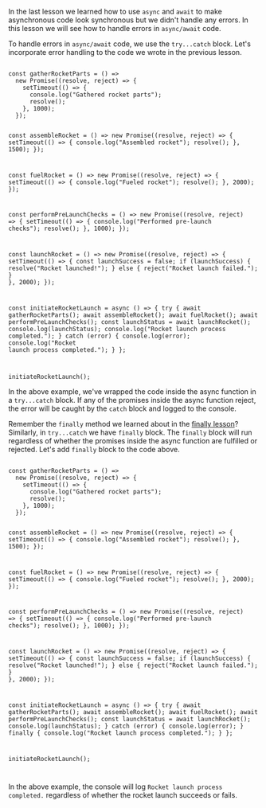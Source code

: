 In the last lesson we learned how to use `async` and `await` to make asynchronous code look synchronous but we didn't handle any errors. In this lesson we will see how to handle errors in `async/await` code.

To handle errors in `async/await` code, we use the `try...catch` block. Let's incorporate error handling to the code we wrote in the previous lesson.

<codeblock language="javascript" type="lesson" foldLines="1-44">
<code>
const gatherRocketParts = () =>
  new Promise((resolve, reject) => {
    setTimeout(() => {
      console.log("Gathered rocket parts");
      resolve();
    }, 1000);
  });

const assembleRocket = () =>
  new Promise((resolve, reject) => {
    setTimeout(() => {
      console.log("Assembled rocket");
      resolve();
    }, 1500);
  });

const fuelRocket = () =>
  new Promise((resolve, reject) => {
    setTimeout(() => {
      console.log("Fueled rocket");
      resolve();
    }, 2000);
  });

const performPreLaunchChecks = () =>
  new Promise((resolve, reject) => {
    setTimeout(() => {
      console.log("Performed pre-launch checks");
      resolve();
    }, 1000);
  });

const launchRocket = () =>
  new Promise((resolve, reject) => {
    setTimeout(() => {
      const launchSuccess = false;
      if (launchSuccess) {
        resolve("Rocket launched!");
      } else {
        reject("Rocket launch failed.");
      }
    }, 2000);
  });

const initiateRocketLaunch = async () => {
  try {
    await gatherRocketParts();
    await assembleRocket();
    await fuelRocket();
    await performPreLaunchChecks();
    const launchStatus = await launchRocket();
    console.log(launchStatus);
    console.log("Rocket launch process completed.");
  } catch (error) {
    console.log(error);
    console.log("Rocket launch process completed.");
  }
};

initiateRocketLaunch();
</code>
</codeblock>

In the above example, we've wrapped the code inside the async function in a `try...catch` block. If any of the promises inside the async function reject, the error will be caught by the `catch` block and logged to the console.

Remember the `finally` method we learned about in the [finally lesson](https://courses.bigbinaryacademy.com/learn-javascript/promises/finally-method/)? Similarly, in `try...catch` we have `finally` block. The `finally` block will run regardless of whether the promises inside the async function are fulfilled or rejected. Let's add `finally` block to the code above.

<codeblock language="javascript" type="lesson" foldLines="1-44">
<code>
const gatherRocketParts = () =>
  new Promise((resolve, reject) => {
    setTimeout(() => {
      console.log("Gathered rocket parts");
      resolve();
    }, 1000);
  });

const assembleRocket = () =>
  new Promise((resolve, reject) => {
    setTimeout(() => {
      console.log("Assembled rocket");
      resolve();
    }, 1500);
  });

const fuelRocket = () =>
  new Promise((resolve, reject) => {
    setTimeout(() => {
      console.log("Fueled rocket");
      resolve();
    }, 2000);
  });

const performPreLaunchChecks = () =>
  new Promise((resolve, reject) => {
    setTimeout(() => {
      console.log("Performed pre-launch checks");
      resolve();
    }, 1000);
  });

const launchRocket = () =>
  new Promise((resolve, reject) => {
    setTimeout(() => {
      const launchSuccess = false;
      if (launchSuccess) {
        resolve("Rocket launched!");
      } else {
        reject("Rocket launch failed.");
      }
    }, 2000);
  });

const initiateRocketLaunch = async () => {
  try {
    await gatherRocketParts();
    await assembleRocket();
    await fuelRocket();
    await performPreLaunchChecks();
    const launchStatus = await launchRocket();
    console.log(launchStatus);
  } catch (error) {
    console.log(error);
  } finally {
    console.log("Rocket launch process completed.");
  }
};

initiateRocketLaunch();

</code>
</codeblock>

In the above example, the console will log `Rocket launch process completed.` regardless of whether the rocket launch succeeds or fails.